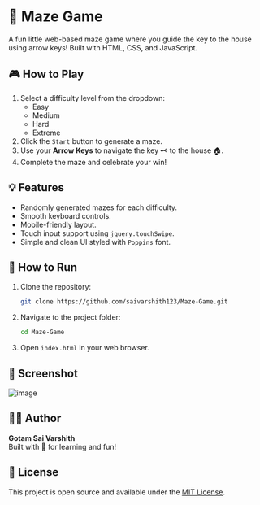 # 🧩 Maze Game

A fun little web-based maze game where you guide the key to the house using arrow keys! Built with HTML, CSS, and JavaScript.

## 🎮 How to Play

1. Select a difficulty level from the dropdown:
   - Easy
   - Medium
   - Hard
   - Extreme
2. Click the `Start` button to generate a maze.
3. Use your **Arrow Keys** to navigate the key 🗝️ to the house 🏠.
4. Complete the maze and celebrate your win!

## 💡 Features

- Randomly generated mazes for each difficulty.
- Smooth keyboard controls.
- Mobile-friendly layout.
- Touch input support using `jquery.touchSwipe`.
- Simple and clean UI styled with `Poppins` font.

## 🚀 How to Run

1. Clone the repository:
    ```bash
    git clone https://github.com/saivarshith123/Maze-Game.git
    ```
2. Navigate to the project folder:
    ```bash
    cd Maze-Game
    ```
3. Open `index.html` in your web browser.

## 📸 Screenshot

![image](https://github.com/user-attachments/assets/c934aac3-a134-4be1-90be-e007baa16ea7)


## 👨‍💻 Author

**Gotam Sai Varshith**  
Built with 💖 for learning and fun!

## 📄 License

This project is open source and available under the [MIT License](LICENSE).
